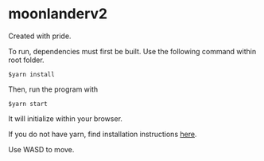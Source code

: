 # moonlanderv2
Created with pride.

To run, dependencies must first be built. Use the following command within root folder.
```
$yarn install
```
Then, run the program with
```
$yarn start
```
It will initialize within your browser.


If you do not have yarn, find installation instructions [here](https://yarnpkg.com/getting-started/install).

Use WASD to move.
